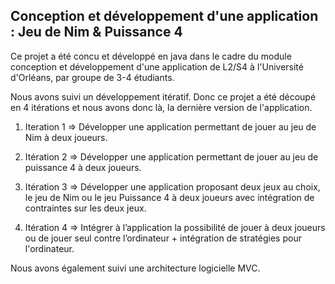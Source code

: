 ## Conception et développement d'une application : Jeu de Nim & Puissance 4


Ce projet a été concu et développé en java dans le cadre du module conception et développement d'une application de L2/S4 à l'Université d'Orléans, par groupe de 3-4 étudiants.

Nous avons suivi un développement itératif. Donc ce projet a été découpé en 4 itérations et nous avons donc là, la dernière version de l'application.

1) Iteration 1 => Développer une application permettant de jouer au jeu de Nim à deux joueurs.


2) Itération 2 => Développer une application permettant de jouer au jeu de puissance 4 à deux joueurs.


3) Itération 3 => Développer une application proposant deux jeux au choix, le jeu de Nim ou le jeu Puissance 4 à deux joueurs avec intégration de contraintes sur les deux jeux.


4) Itération 4 => Intégrer à l’application la possibilité de jouer à deux joueurs ou de jouer seul contre l’ordinateur + intégration de stratégies pour l'ordinateur.


Nous avons également suivi une architecture logicielle MVC.